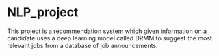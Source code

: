 # NLP_project
This project is a recommendation system which given information on a  candidate uses a deep learning model called DRMM to suggest the most relevant jobs from a database of job announcements.
